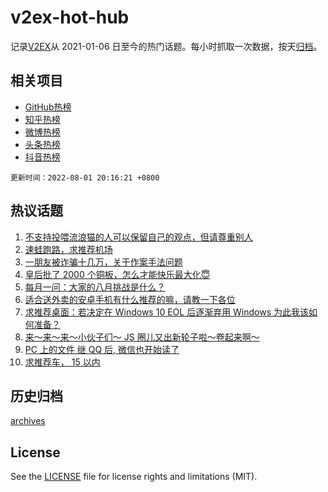 # v2ex-hot-hub

 记录[V2EX](https://www.v2ex.com/)从 2021-01-06 日至今的热门话题。每小时抓取一次数据，按天[归档](archives)。
 
 ## 相关项目

- [GitHub热榜](https://github.com/lonnyzhang423/github-hot-hub)
- [知乎热榜](https://github.com/lonnyzhang423/zhihu-hot-hub)
- [微博热榜](https://github.com/lonnyzhang423/weibo-hot-hub)
- [头条热榜](https://github.com/lonnyzhang423/toutiao-hot-hub)
- [抖音热榜](https://github.com/lonnyzhang423/douyin-hot-hub)


 `更新时间：2022-08-01 20:16:21 +0800`

## 热议话题

1. [不支持投喂流浪猫的人可以保留自己的观点，但请尊重别人](https://www.v2ex.com/t/869852)
1. [速蛙跑路，求推荐机场](https://www.v2ex.com/t/869861)
1. [一朋友被诈骗十几万，关于作案手法问题](https://www.v2ex.com/t/869882)
1. [皇后批了 2000 个铜板，怎么才能快乐最大化😇](https://www.v2ex.com/t/869936)
1. [每月一问：大家的八月挑战是什么？](https://www.v2ex.com/t/869890)
1. [适合送外卖的安卓手机有什么推荐的嘛，请教一下各位](https://www.v2ex.com/t/869810)
1. [求推荐桌面：若决定在 Windows 10 EOL 后逐渐弃用 Windows 为此我该如何准备？](https://www.v2ex.com/t/869835)
1. [来～来～来～小伙子们～ JS 圈儿又出新轮子啦～卷起来啊～](https://www.v2ex.com/t/869858)
1. [PC 上的文件 继 QQ 后, 微信也开始读了](https://www.v2ex.com/t/869864)
1. [求推荐车， 15 以内](https://www.v2ex.com/t/869901)

## 历史归档

[archives](archives)

## License

See the [LICENSE](LICENSE) file for license rights and limitations (MIT).
